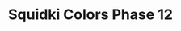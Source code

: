 ---
slug: squidki-colors-phase-12
title: Squidki Colors Phase 12
description: "Squidki Colors Phase 12 is an exciting online game. Play for free directly in your browser!"
icon: /images/new_mods/Sprunki Colors Phase 12.png
url: https://wowtbc.net/sprunkin/colors-phase-12/index.html
previewImage: /images/new_mods/Sprunki Colors Phase 12.png
type: new mods

# SEO配置
seo:
  title: "Squidki Colors Phase 12 - Play Free Online Game | Fun Browser Games"
  description: "Squidki Colors Phase 12 - Play this fun online game for free in your browser. No download required!"
  ogImage: "/images/new_mods/Sprunki Colors Phase 12.png"
  keywords: "squidki-colors-phase-12, online game, browser game, free game, new mods game, play online"

videoUrls:
  - https://www.youtube.com/embed/example1
  - https://www.youtube.com/embed/example2

whyPlay:
  title: "Why Play Squidki Colors Phase 12?"
  items:
    - "Immersive Gameplay: Squidki Colors Phase 12 offers an engaging and immersive gaming experience that will keep you entertained for hours"
    - "Challenging Levels: Test your skills with increasingly difficult challenges and obstacles"
    - "Beautiful Graphics: Enjoy stunning visuals and smooth animations that bring the game world to life"
    - "Regular Updates: New content and features are added regularly to keep the game fresh and exciting"
    - "Free to Play: Experience all the fun without spending a penny"
    - "Community Features: Connect with other players, share strategies, and compete for high scores"
    - "Cross-Platform: Play on any device with a web browser, no downloads required"

features:
  title: "Key Features of Squidki Colors Phase 12"
  image: "/images/new_mods/Sprunki Colors Phase 12.png"
  items:
    - "Intuitive Controls: Easy to learn controls make Squidki Colors Phase 12 accessible for players of all skill levels"
    - "Multiple Game Modes: Enjoy various gameplay options that provide different challenges and experiences"
    - "Character Customization: Personalize your gaming experience with unique characters and items"
    - "Achievement System: Complete special tasks to earn rewards and recognition"
    - "Leaderboards: Compete with players worldwide and see who can achieve the highest scores"

characteristics:
  title: "Game Characteristics"
  image: "/images/new_mods/Sprunki Colors Phase 12.png"
  items:
    - "Genre: New mods game with elements of strategy and skill"
    - "Difficulty: Suitable for both casual gamers and those seeking a challenge"
    - "Play Time: Quick sessions or extended gameplay, depending on your preference"
    - "Art Style: Vibrant and engaging visuals that enhance the gaming experience"
    - "Sound Design: Immersive audio that complements the gameplay perfectly"

info: "Squidki Colors Phase 12 is an exciting online game that offers players a unique and engaging gaming experience. With its intuitive controls, stunning visuals, and challenging gameplay, Squidki Colors Phase 12 provides hours of entertainment for players of all ages and skill levels. Whether you're looking for a quick gaming session during a break or an extended play session, Squidki Colors Phase 12 delivers an immersive experience that will keep you coming back for more. The game features multiple levels of increasing difficulty, ensuring that players are constantly challenged as they progress. With regular updates adding new content and features, Squidki Colors Phase 12 remains fresh and exciting, providing endless entertainment options for its growing community of players."

howToPlayIntro: "Welcome to Squidki Colors Phase 12! This guide will walk you through the basics and help you master the game. Whether you're a beginner or looking to improve your skills, these tips and instructions will enhance your gaming experience."

howToPlaySteps:
  - title: "Getting Started"
    description: "Begin your Squidki Colors Phase 12 adventure by familiarizing yourself with the controls. Use your keyboard or mouse to navigate through the game interface. The tutorial will guide you through the basic mechanics and help you understand the objectives."
  - title: "Understanding the Objectives"
    description: "In Squidki Colors Phase 12, your main goal is to progress through levels by completing specific objectives. Each level presents unique challenges that require different strategies and approaches."
  - title: "Mastering the Controls"
    description: "Practice using the controls to improve your precision and reaction time. Squidki Colors Phase 12 requires quick reflexes and strategic thinking to overcome obstacles and defeat opponents."
  - title: "Utilizing Power-ups"
    description: "Collect power-ups throughout the game to enhance your abilities and overcome difficult challenges. Each power-up offers unique advantages that can be crucial for success."
  - title: "Developing Strategies"
    description: "As you progress in Squidki Colors Phase 12, develop effective strategies for different scenarios. Analyze patterns, anticipate challenges, and adapt your approach to maximize your performance."

faq:
  title: "Frequently Asked Questions about Squidki Colors Phase 12"
  items:
    - question: "Is Squidki Colors Phase 12 free to play?"
      answer: "Yes, Squidki Colors Phase 12 is completely free to play directly in your web browser. No downloads or purchases are required to enjoy the full game experience."
    - question: "Can I play Squidki Colors Phase 12 on mobile devices?"
      answer: "Yes, Squidki Colors Phase 12 is optimized for both desktop and mobile play. You can enjoy the game on any device with a web browser and internet connection."
    - question: "Are there any in-game purchases?"
      answer: "While Squidki Colors Phase 12 is free to play, there may be optional in-game purchases available for cosmetic items or additional features that don't affect core gameplay."
    - question: "How often is Squidki Colors Phase 12 updated?"
      answer: "The developers regularly update Squidki Colors Phase 12 with new content, features, and improvements based on player feedback and game performance."
    - question: "Can I play Squidki Colors Phase 12 offline?"
      answer: "Currently, Squidki Colors Phase 12 requires an internet connection to play as it's a browser-based online game."
    - question: "Is Squidki Colors Phase 12 suitable for children?"
      answer: "Yes, Squidki Colors Phase 12 is designed to be family-friendly and suitable for players of all ages."
    - question: "How do I report bugs or issues?"
      answer: "If you encounter any problems while playing Squidki Colors Phase 12, you can report them through the game's support page or contact the developers directly through their website."
    - question: "Still Have Questions?"
      answer: "If you have additional questions about Squidki Colors Phase 12 that aren't covered in this FAQ, please visit our support center or contact our customer service team for assistance."
---